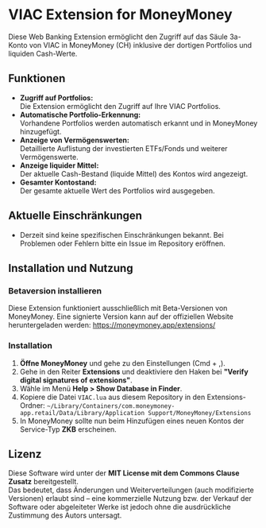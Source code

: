 # VIAC Extension for MoneyMoney

Diese Web Banking Extension ermöglicht den Zugriff auf das Säule 3a-Konto von VIAC in MoneyMoney (CH) inklusive der dortigen Portfolios und liquiden Cash-Werte.

## Funktionen

- **Zugriff auf Portfolios:**  
  Die Extension ermöglicht den Zugriff auf Ihre VIAC Portfolios.
- **Automatische Portfolio-Erkennung:**  
  Vorhandene Portfolios werden automatisch erkannt und in MoneyMoney hinzugefügt.
- **Anzeige von Vermögenswerten:**  
  Detaillierte Auflistung der investierten ETFs/Fonds und weiterer Vermögenswerte.
- **Anzeige liquider Mittel:**  
  Der aktuelle Cash-Bestand (liquide Mittel) des Kontos wird angezeigt.
- **Gesamter Kontostand:**  
  Der gesamte aktuelle Wert des Portfolios wird ausgegeben.

## Aktuelle Einschränkungen

- Derzeit sind keine spezifischen Einschränkungen bekannt. Bei Problemen oder Fehlern bitte ein Issue im Repository eröffnen.

## Installation und Nutzung

### Betaversion installieren

Diese Extension funktioniert ausschließlich mit Beta-Versionen von MoneyMoney. Eine signierte Version kann auf der offiziellen Website heruntergeladen werden: https://moneymoney.app/extensions/

### Installation

1. **Öffne MoneyMoney** und gehe zu den Einstellungen (Cmd + ,).
2. Gehe in den Reiter **Extensions** und deaktiviere den Haken bei **"Verify digital signatures of extensions"**.
3. Wähle im Menü **Help > Show Database in Finder**.
4. Kopiere die Datei `VIAC.lua` aus diesem Repository in den Extensions-Ordner:
   `~/Library/Containers/com.moneymoney-app.retail/Data/Library/Application Support/MoneyMoney/Extensions`
5. In MoneyMoney sollte nun beim Hinzufügen eines neuen Kontos der Service-Typ **ZKB** erscheinen.

## Lizenz

Diese Software wird unter der **MIT License mit dem Commons Clause Zusatz** bereitgestellt.  
Das bedeutet, dass Änderungen und Weiterverteilungen (auch modifizierte Versionen) erlaubt sind – eine kommerzielle Nutzung bzw. der Verkauf der Software oder abgeleiteter Werke ist jedoch ohne die ausdrückliche Zustimmung des Autors untersagt. 
